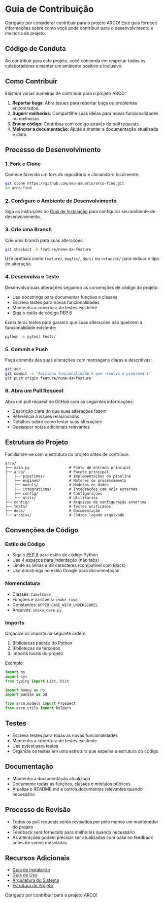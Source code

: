 # Guia de Contribuição

Obrigado por considerar contribuir para o projeto ARCO! Este guia fornece informações sobre como você pode contribuir para o desenvolvimento e melhoria do projeto.

## Código de Conduta

Ao contribuir para este projeto, você concorda em respeitar todos os colaboradores e manter um ambiente positivo e inclusivo.

## Como Contribuir

Existem várias maneiras de contribuir para o projeto ARCO:

1. **Reportar bugs**: Abra issues para reportar bugs ou problemas encontrados.
2. **Sugerir melhorias**: Compartilhe suas ideias para novas funcionalidades ou melhorias.
3. **Enviar código**: Contribua com código através de pull requests.
4. **Melhorar a documentação**: Ajude a manter a documentação atualizada e clara.

## Processo de Desenvolvimento

### 1. Fork e Clone

Comece fazendo um fork do repositório e clonando-o localmente:

```bash
git clone https://github.com/seu-usuario/arco-find.git
cd arco-find
```

### 2. Configure o Ambiente de Desenvolvimento

Siga as instruções no [Guia de Instalação](installation.md) para configurar seu ambiente de desenvolvimento.

### 3. Crie uma Branch

Crie uma branch para suas alterações:

```bash
git checkout -b feature/nome-da-feature
```

Use prefixos como `feature/`, `bugfix/`, `docs/` ou `refactor/` para indicar o tipo de alteração.

### 4. Desenvolva e Teste

Desenvolva suas alterações seguindo as convenções de código do projeto:

- Use docstrings para documentar funções e classes
- Escreva testes para novas funcionalidades
- Mantenha a cobertura de testes existente
- Siga o estilo de código PEP 8

Execute os testes para garantir que suas alterações não quebrem a funcionalidade existente:

```bash
python -m pytest tests/
```

### 5. Commit e Push

Faça commits das suas alterações com mensagens claras e descritivas:

```bash
git add .
git commit -m "Adiciona funcionalidade X que resolve o problema Y"
git push origin feature/nome-da-feature
```

### 6. Abra um Pull Request

Abra um pull request no GitHub com as seguintes informações:

- Descrição clara do que suas alterações fazem
- Referência a issues relacionadas
- Detalhes sobre como testar suas alterações
- Quaisquer notas adicionais relevantes

## Estrutura do Projeto

Familiarize-se com a estrutura do projeto antes de contribuir:

```
arco/
├── main.py                  # Ponto de entrada principal
├── arco/                    # Pacote principal
│   ├── pipelines/           # Implementações de pipeline
│   ├── engines/             # Motores de processamento
│   ├── models/              # Modelos de dados
│   ├── integrations/        # Integrações com APIs externas
│   ├── config/              # Configurações
│   └── utils/               # Utilitários
├── config/                  # Arquivos de configuração externos
├── tests/                   # Testes unificados
├── docs/                    # Documentação
└── archive/                 # Código legado arquivado
```

## Convenções de Código

### Estilo de Código

- Siga o [PEP 8](https://www.python.org/dev/peps/pep-0008/) para estilo de código Python
- Use 4 espaços para indentação (não tabs)
- Limite as linhas a 88 caracteres (compatível com Black)
- Use docstrings no estilo Google para documentação

### Nomenclatura

- Classes: `CamelCase`
- Funções e variáveis: `snake_case`
- Constantes: `UPPER_CASE_WITH_UNDERSCORES`
- Arquivos: `snake_case.py`

### Imports

Organize os imports na seguinte ordem:

1. Bibliotecas padrão do Python
2. Bibliotecas de terceiros
3. Imports locais do projeto

Exemplo:

```python
import os
import sys
from typing import List, Dict

import numpy as np
import pandas as pd

from arco.models import Prospect
from arco.utils import helpers
```

## Testes

- Escreva testes para todas as novas funcionalidades
- Mantenha a cobertura de testes existente
- Use pytest para testes
- Organize os testes em uma estrutura que espelha a estrutura do código

## Documentação

- Mantenha a documentação atualizada
- Documente todas as funções, classes e módulos públicos
- Atualize o README.md e outros documentos relevantes quando necessário

## Processo de Revisão

- Todos os pull requests serão revisados por pelo menos um mantenedor do projeto
- Feedback será fornecido para melhorias quando necessário
- As alterações podem precisar ser atualizadas com base no feedback antes de serem mescladas

## Recursos Adicionais

- [Guia de Instalação](installation.md)
- [Guia de Uso](usage.md)
- [Arquitetura do Sistema](architecture.md)
- [Estrutura do Projeto](project_structure.md)

Obrigado por contribuir para o projeto ARCO!
